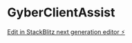 # GyberClientAssist

[Edit in StackBlitz next generation editor ⚡️](https://stackblitz.com/~/github.com/TheMacroeconomicDao/GyberClientAssist)